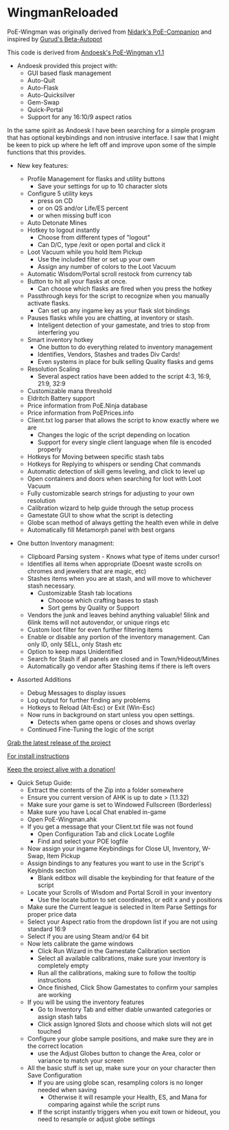 # WingmanReloaded

PoE-Wingman was originally derived from [Nidark's PoE-Companion](https://github.com/nidark/Poe-Companion) and inspired by [Gurud's Beta-Autopot](https://github.com/badplayerr/beta-autopot/releases/)

This code is derived from [Andoesk's PoE-Wingman v1.1](https://www.ownedcore.com/forums/mmo/path-of-exile/poe-bots-programs/783680-poe-wingman-auto-flask-auto-quit-more-ahk-pixel.html)
* Andoesk provided this project with:
  - GUI based flask management
  - Auto-Quit
  - Auto-Flask
  - Auto-Quicksilver
  - Gem-Swap
  - Quick-Portal
  - Support for any 16:10/9 aspect ratios


In the same spirit as Andoesk I have been searching for a simple program that has optional keybindings and non intrusive interface. I saw that I might be keen to pick up where he left off and improve upon some of the simple functions that this provides. 

* New key features:
  - Profile Management for flasks and utility buttons
    - Save your settings for up to 10 character slots
  - Configure 5 utility keys
     - press on CD
     - or on QS and/or Life/ES percent
     - or when missing buff icon
  - Auto Detonate Mines
  - Hotkey to logout instantly
    - Choose from different types of "logout"
    - Can D/C, type /exit or open portal and click it
  - Loot Vacuum while you hold Item Pickup
    - Use the included filter or set up your own
    - Assign any number of colors to the Loot Vacuum
  - Automatic Wisdom/Portal scroll restock from currency tab
  - Button to hit all your flasks at once.
    - Can choose which flasks are fired when you press the hotkey
  - Passthrough keys for the script to recognize when you manually activate flasks.
    - Can set up any ingame key as your flask slot bindings
  - Pauses flasks while you are chatting, at inventory or stash.
    - Inteligent detection of your gamestate, and tries to stop from interfering you
  - Smart inventory hotkey
    - One button to do everything related to inventory management
    - Identifies, Vendors, Stashes and trades Div Cards!
    - Even systems in place for bulk selling Quality flasks and gems
  - Resolution Scaling
    - Several aspect ratios have been added to the script 4:3, 16:9, 21:9, 32:9
  - Customizable mana threshold
  - Eldritch Battery support
  - Price information from PoE.Ninja database
  - Price information from PoEPrices.info
  - Client.txt log parser that allows the script to know exactly where we are
    - Changes the logic of the script depending on location
    - Support for every single client language when file is encoded properly
  - Hotkeys for Moving between specific stash tabs
  - Hotkeys for Replying to whispers or sending Chat commands
  - Automatic detection of skill gems leveling, and click to level up
  - Open containers and doors when searching for loot with Loot Vacuum
  - Fully customizable search strings for adjusting to your own resolution
  - Calibration wizard to help guide through the setup process
  - Gamestate GUI to show what the script is detecting
  - Globe scan method of always getting the health even while in delve
  - Automatically fill Metamorph panel with best organs

* One button Inventory managment:
  - Clipboard Parsing system - Knows what type of items under cursor!
  - Identifies all items when appropriate (Doesnt waste scrolls on chromes and jewelers that are magic, etc)
  - Stashes items when you are at stash, and will move to whichever stash necessary.
    - Customizable Stash tab locations
      - Chooose which crafting bases to stash
      - Sort gems by Quality or Support
  - Vendors the junk and leaves behind anything valuable! 5link and 6link items will not autovendor, or unique rings etc
  - Custom loot filter for even further filtering items
  - Enable or disable any portion of the inventory management. Can only ID, only SELL, only Stash etc
  - Option to keep maps Unidentified
  - Search for Stash if all panels are closed and in Town/Hideout/Mines
  - Automatically go vendor after Stashing items if there is left overs

* Assorted Additions
  - Debug Messages to display issues
  - Log output for further finding any problems
  - Hotkeys to Reload (Alt-Esc) or Exit (Win-Esc)
  - Now runs in background on start unless you open settings.
     - Detects when game opens or closes and shows overlay
  - Continued Fine-Tuning the logic of the script


[Grab the latest release of the project](https://github.com/BanditTech/WingmanReloaded/releases/latest)

[For install instructions](https://github.com/BanditTech/WingmanReloaded/wiki)

[Keep the project alive with a donation!](https://www.paypal.com/cgi-bin/webscr?cmd=_donations&business=ESDL6W59QR63A&item_name=Open+Source+Script+Building&currency_code=USD&source=url)

* Quick Setup Guide:
  - Extract the contents of the Zip into a folder somewhere
  - Ensure you current version of AHK is up to date > (1.1.32)
  - Make sure your game is set to Windowed Fullscreen (Borderless)
  - Make sure you have Local Chat enabled in-game
  - Open PoE-Wingman.ahk
  - If you get a message that your Client.txt file was not found
    - Open Configuration Tab and click Locate Logfile
    - Find and select your POE logfile
  - Now assign your ingame Keybindings for Close UI, Inventory, W-Swap, Item Pickup
  - Assign bindings to any features you want to use in the Script's Keybinds section
    - Blank editbox will disable the keybinding for that feature of the script
  - Locate your Scrolls of Wisdom and Portal Scroll in your inventory
    - Use the locate button to set coordinates, or edit x and y positions
  - Make sure the Current league is selected in Item Parse Settings for proper price data
  - Select your Aspect ratio from the dropdown list if you are not using standard 16:9
  - Select if you are using Steam and/or 64 bit
  - Now lets calibrate the game windows
    - Click Run Wizard in the Gamestate Calibration section
    - Select all available calibrations, make sure your inventory is completely empty
    - Run all the calibrations, making sure to follow the tooltip instructions
    - Once finished, Click Show Gamestates to confirm your samples are working
  - If you will be using the inventory features
    - Go to Inventory Tab and either diable unwanted categories or assign stash tabs
    - Click assign Ignored Slots and choose which slots will not get touched
  - Configure your globe sample positions, and make sure they are in the correct location
    - use the Adjust Globes button to change the Area, color or variance to match your screen
  - All the basic stuff is set up, make sure your on your character then Save Configuration
    - If you are using globe scan, resampling colors is no longer needed when saving
      - Otherwise it will resample your Health, ES, and Mana for comparing against while the script runs
    - If the script instantly triggers when you exit town or hideout, you need to resample or adjust globe settings